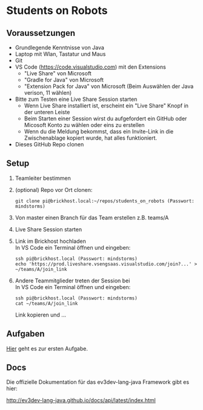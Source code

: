 # Students on Robots

## Voraussetzungen

- Grundlegende Kenntnisse von Java 
- Laptop mit Wlan, Tastatur und Maus 
- Git 
- VS Code (https://code.visualstudio.com) mit den Extensions 
    - "Live Share" von Microsoft 
    - "Gradle for Java" von Microsoft 
    - "Extension Pack for Java" von Microsoft (Beim Auswählen der Java verison, 11 wählen) 
- Bitte zum Testen eine Live Share Session starten 
    - Wenn Live Share installiert ist, erscheint ein "Live Share" Knopf in der unteren Leiste 
    - Beim Starten einer Session wirst du aufgefordert ein GitHub oder Micosoft Konto zu wählen oder eins zu erstellen 
    - Wenn du die Meldung bekommst, dass ein Invite-Link in die Zwischenablage kopiert wurde, hat alles funktioniert. 
- Dieses GitHub Repo clonen

## Setup

1. Teamleiter bestimmen

2. (optional) Repo vor Ort clonen:
    ```shell script
    git clone pi@brickhost.local:~/repos/students_on_robots (Passwort: mindstorms)
    ```

3. Von master einen Branch für das Team erstellen z.B. teams/A

3. Live Share Session starten

4. Link im Brickhost hochladen  
    In VS Code ein Terminal öffnen und eingeben:
    ```shell script
    ssh pi@brickhost.local (Passwort: mindstorms)
    echo 'https://prod.liveshare.vsengsaas.visualstudio.com/join?...' > ~/teams/A/join_link
    ```

5. Andere Teammitglieder treten der Session bei  
    In VS Code ein Terminal öffnen und eingeben:
    ```shell script
    ssh pi@brickhost.local (Passwort: mindstorms)
    cat ~/teams/A/join_link
    ```
    Link kopieren und ...

## Aufgaben

[Hier](aufgabe/e1.md) geht es zur ersten Aufgabe.

## Docs

Die offizielle Dokumentation für das ev3dev-lang-java Framework gibt es hier:

http://ev3dev-lang-java.github.io/docs/api/latest/index.html